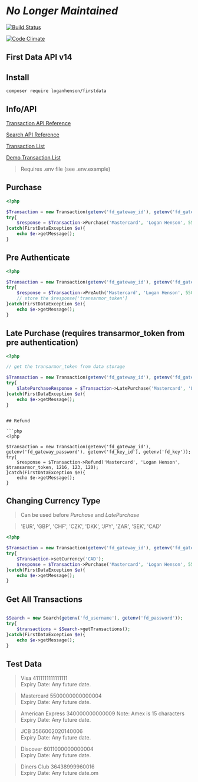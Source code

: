 # *No Longer Maintained*

[![Build Status](https://travis-ci.org/loganhenson/firstdata.svg?branch=master)](https://travis-ci.org/loganhenson/firstdata) 

[![Code Climate](https://codeclimate.com/github/loganhenson/firstdata/badges/gpa.svg)](https://codeclimate.com/github/loganhenson/firstdata)

## First Data API v14

## Install

```
composer require loganhenson/firstdata
```

## Info/API

[Transaction API Reference](https://firstdata.zendesk.com/entries/407571-First-Data-Global-Gateway-e4-Web-Service-API-Reference-Guide#4)

[Search API Reference](https://firstdata.zendesk.com/entries/407573-First-Data-Global-Gateway-e4-Web-Service-Transaction-Search-and-Reporting-API)

[Transaction List](https://globalgatewaye4.firstdata.com/transactions/list)

[Demo Transaction List](https://demo.globalgatewaye4.firstdata.com/transactions/list)

> Requires .env file (see .env.example)

## Purchase

```php
<?php

$Transaction = new Transaction(getenv('fd_gateway_id'), getenv('fd_gateway_password'), getenv('fd_key_id'), getenv('fd_key'));
try{
	$response = $Transaction->Purchase('Mastercard', 'Logan Henson', 5500000000000004, 1216, 123, 120);
}catch(FirstDataException $e){
	echo $e->getMessage();
}

```

## Pre Authenticate

```php
<?php

$Transaction = new Transaction(getenv('fd_gateway_id'), getenv('fd_gateway_password'), getenv('fd_key_id'), getenv('fd_key'));
try{
	$response = $Transaction->PreAuth('Mastercard', 'Logan Henson', 5500000000000004, 123, 1216);
	// store the $response['transarmor_token']
}catch(FirstDataException $e){
	echo $e->getMessage();
}
```

## Late Purchase (requires transarmor_token from pre authentication)

```php
<?php

// get the transarmor_token from data storage

$Transaction = new Transaction(getenv('fd_gateway_id'), getenv('fd_gateway_password'), getenv('fd_key_id'), getenv('fd_key'));
try{
	$latePurchaseResponse = $Transaction->LatePurchase('Mastercard', 'Logan Henson', $response['transarmor_token'], 1216, 123, 120);
}catch(FirstDataException $e){
	echo $e->getMessage();
}
```

```

## Refund

```php
<?php

$Transaction = new Transaction(getenv('fd_gateway_id'), getenv('fd_gateway_password'), getenv('fd_key_id'), getenv('fd_key'));
try{
	$response = $Transaction->Refund('Mastercard', 'Logan Henson', $transarmor_token, 1216, 123, 120);
}catch(FirstDataException $e){
	echo $e->getMessage();
}

```

## Changing Currency Type

> Can be used before _Purchase_ and _LatePurchase_

> 'EUR', 'GBP', 'CHF', 'CZK', 'DKK', 'JPY', 'ZAR', 'SEK', 'CAD'

```php
<?php

$Transaction = new Transaction(getenv('fd_gateway_id'), getenv('fd_gateway_password'), getenv('fd_key_id'), getenv('fd_key'));
try{
    $Transaction->setCurrency('CAD');
	$response = $Transaction->Purchase('Mastercard', 'Logan Henson', 5500000000000004, 1216, 123, 120);
}catch(FirstDataException $e){
	echo $e->getMessage();
}

```

## Get All Transactions

```php

$Search = new Search(getenv('fd_username'), getenv('fd_password'));
try{
	$transactions = $Search->getTransactions();
}catch(FirstDataException $e){
	echo $e->getMessage();
}

```

## Test Data

>Visa	4111111111111111	
 Expiry Date: Any future date.

>Mastercard	5500000000000004	
 Expiry Date: Any future date.

>American Express	340000000000009
 Note: Amex is 15 characters	
 Expiry Date: Any future date.

>JCB	3566002020140006	
 Expiry Date: Any future date.

>Discover	6011000000000004	
 Expiry Date: Any future date.

>Diners Club	36438999960016	
 Expiry Date: Any future date.om

